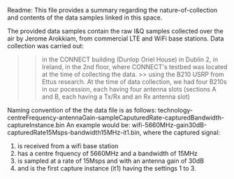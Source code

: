 Readme:
This file provides a summary regarding the nature-of-collection and contents of the data samples linked in this space.

The provided data samples contain the raw I&Q samples collected over the air by Jerome Arokkiam, from commercial LTE and WiFi base stations. Data collection was carried out:
  >> in the CONNECT building (Dunlop Oriel House) in Dublin 2, in Ireland, in the 2nd floor, where CONNECT's testbed was located at the time of collecting the data.
	>> using the B210 USRP from Ettus research. At the time of data collection, we had four B210s in our pocession, each having four antenna slots (sections A and B, each having a Tx/Rx and an Rx antenna slot)

Naming convention of the the data file is as follows:
technology-centreFrequency-antennaGain-sampleCaputuredRate-capturedBandwidth-captureInstance.bin
An example would be:
wifi-5660MHz-gain30dB-capturedRate15Msps-bandwidth15MHz-it1.bin, where the captured signal:
1. is received from a wifi base station
2. has a centre frquency of 5660MHz and a bandwidth of 15MHz
3. is sampled at a rate of 15Msps and with an antenna gain of 30dB
4. and is the first capture instance (it1) having the settings 1 to 3.

